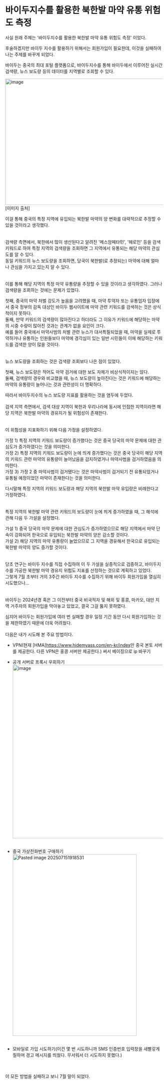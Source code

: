 # 바이두지수를 활용한 북한발 마약 유통 위험도 측정
사실 원래 주제는 '바이두지수를 활용한 북한발 마약 유통 위험도 측정' 이었다.  

후술하겠지만 바이두 지수를 활용하기 위해서는 회원가입이 필요한데, 이것을 실패하여 나는 주제를 바꾸게 되었다.  

바이두는 중국의 최대 포털 플랫폼으로, 바이두지수를 통해 바이두에서 이루어진 실시간 검색량, 뉴스 보도량 등의 데이터를 지역별로 조회할 수 있다.  

<img width="800" height="404" alt="image" src="https://github.com/user-attachments/assets/6033316b-36ac-4afe-9129-0fa47b3826ac" >  
[이미지 출처]<https://m.blog.naver.com/PostView.naver?blogId=sksrnfk&logNo=220832766362&proxyReferer=https%3A%2F%2Fwww.google.com%2F&trackingCode=external>  

이걸 통해 중국의 특정 지역에 유입되는 북한발 마약의 양 변화를 대략적으로 추정할 수 있을 것이라고 생각했다.  
<br>
<br>
검색량 측면에서, 북한에서 많이 생산된다고 알려진 '메스암페타민', '헤로인' 등을 검색 키워드로 하여 특정 지역의 검색량을 조회하면 그 지역에서 유통되는 해당 마약의 관심도를 알 수 있다.  
동일 키워드의 뉴스 보도량을 조회하면, 당국이 북한발(로 추정되는) 마약에 대해 얼마나 관심을 가지고 있는지 알 수 있다.  
<br>
<br>
이를 통해 해당 지역의 특정 마약 유통량을 추정할 수 있을 것이라고 생각하였다.
그러나 검색량을 조회하는 것에는 문제가 있었다. 

첫째, 중국의 마약 처벌 강도가 높음을 고려했을 때, 마약 투약자 또는 유통업자 입장에서 중국 정부의 감독 대상인 바이두 웹사이트에 마약 관련 키워드를 검색하는 것은 상식적이지 못하다.  
둘째, 만약 키워드의 검색량이 많아진다고 하더라도 그 이유가 키워드에 해당하는 마약의 시중 수량이 많아진 것과는 관계가 없을 요인이 크다.  
예를 들어 중국에서 마약사범의 처벌 관련 뉴스가 대서특필되었을 때, 마약을 실제로 투약하거나 유통하는 인원들보다 마약에 경각심이 있는 일반 시민들이 이에 해당하는 키워드를 검색한 양이 많을 것이다.  
<br>
<br>
뉴스 보도량을 조회하는 것은 검색량 조회보다 나은 점이 있었다.  

첫째, 뉴스 보도량은 적어도 마약 검거에 대한 보도 자체가 비상식적이지는 않다.  
둘째, 검색량의 경우와 비교했을 때, 뉴스 보도량이 높아진다는 것은 키워드에 해당하는 마약의 유통량이 늘어나는 것과 관련성이 더 명확하다.  

따라서 바이두지수의 뉴스 보도량 지표를 활용하는 것을 염두에 두었다.
<br>
<br>
검색 지역 측면에서, 검색 대상 지역이 북한과 우리나라에 동시에 인접한 지역이라면 해당 지역은 북한발 마약의 경유지가 될 위험성이 존재한다.  
<br>
<br>
이 위험성을 지표화하기 위해 다음 가정을 설정하였다.  

가정 1) 특정 지역의 키워드 보도량이 증가했다는 것은 중국 당국의 마약 문제에 대한 관심도가 증가하였다는 것을 의미한다.  
가정 2) 특정 지역의 키워드 보도량이 눈에 띄게 증가했다는 것은 중국 당국이 해당 지역의 키워드 관련 마약의 유통량이 늘어났음을 감지하였거나 마약사범을 검거하였음을 의미한다.  
가정 3) 가정 2 중 마약사범이 검거됐다는 것은 마약사범이 검거되기 전 유통되었거나 유통될 예정이었던 마약이 존재한다는 것을 의미한다.  

다시말해 특정 지역의 키워드 보도량과 해당 지역의 북한발 마약 유입량은 비례한다고 가정하였다.  
<br>
<br>
특정 지역의 북한발 마약 관련 키워드의 보도량이 눈에 띄게 증가하였을 때, 그 해석에 관해 다음 두 가설을 설정했다.  

가설 1) 중국 당국의 마약 문제에 대한 관심도가 증가하였으므로 해당 지역에서 마약 단속이 강화되어 한국으로 유입되는 북한발 마약의 양은 감소할 것이다.  
가설 2) 해당 지역의 마약 유통량이 늘었으므로 그 지역을 경유해서 한국으로 유입되는 북한발 마약의 양도 증가할 것이다.  
<br>
<br>
당초 연구는 바이두 지수를 직접 수집하여 이 두 가설을 실증적으로 검증하고, 바이두지수를 가공한 북한발 마약 경유지 위험도 지표를 산정하는 것으로 계획하고 있었다.  
그렇게 7월 초부터 거의 3주간 바이두 지수를 수집하기 위해 바이두 회원가입을 열심히 시도했으나...  
<br>
<br>
바이두는 2024년경 혹은 그 이전부터 중국 비국적자 및 해외 및 홍콩, 마카오, 대만 지역 거주자의 회원가입을 막아놓고 있었고, 결국 그걸 뚫지 못하였다.  

심지어 바이두는 회원가입에 여러 번 실패할 경우 일정 기간 동안 다시 회원가입하는 것을 제한하였기 때문에 더욱 어려웠다.
<br>
<br>
다음은 내가 시도해 본 주요 방법이다.
* VPN(현재 [HMA]<https://www.hidemyass.com/en-kr/index>만 중국 본토 서버를 제공한다. 다른 VPN은 홍콩 서버만 제공한다.) 써서 베이징으로 ip 바꾸기  

* 공개 서버로 프록시 우회하기<br>
  <img width="781" height="555" alt="image" src="https://github.com/user-attachments/assets/e77ee636-1ba4-487b-a23e-d6f48ea7ea68" />  
  <br>  
* 중국 가상전화번호 구매하기<br>
  <img width="396" height="581" alt="Pasted image 202507151918531" src="https://github.com/user-attachments/assets/7be6be14-744e-4679-89a6-e0ad264206be" />  
  <br>  
* 모바일로 가입 시도하기(이건 몇 번 시도하니까 SMS 인증번호 입력창을 새빨갛게 칠하며 경고 메시지를 띄웠다. 무서워서 더 시도하지 못했다.)  
<br>
<br>
이 모든 방법을 실패하고 보니 7월 말이 되었다.

